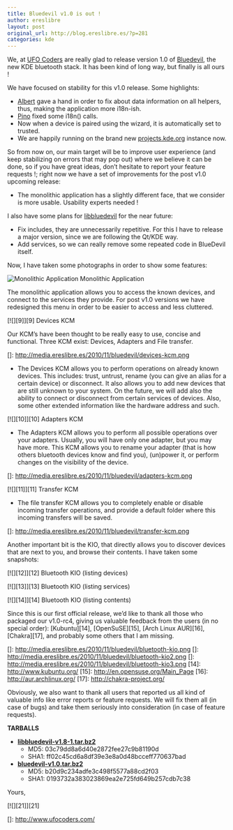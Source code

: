 ```yaml
---
title: Bluedevil v1.0 is out !
author: ereslibre
layout: post
original_url: http://blog.ereslibre.es/?p=281
categories: kde
---
```

We, at [UFO Coders][1] are really glad to release version 1.0 of [Bluedevil][2], the new KDE bluetooth stack. It has been kind of long way, but finally is all ours !

 [1]: http://www.ufocoders.com/
 [2]: https://projects.kde.org/projects/extragear/base/bluedevil

We have focused on stability for this v1.0 release. Some highlights:

*   [Albert][3] gave a hand in order to fix about data information on all helpers, thus, making the application more i18n-ish.
*   [Pino][4] fixed some i18n() calls.
*   Now when a device is paired using the wizard, it is automatically set to trusted.
*   We are happily running on the brand new [projects.kde.org][5] instance now.

 [3]: http://tsdgeos.blogspot.com/
 [4]: http://www.kdedevelopers.org/blog/2661
 [5]: https://projects.kde.org/

So from now on, our main target will be to improve user experience (and keep stabilizing on errors that may pop out) where we believe it can be done, so if you have great ideas, don’t hesitate to report your feature requests !; right now we have a set of improvements for the post v1.0 upcoming release:

*   The monolithic application has a slightly different face, that we consider is more usable. Usability experts needed !

I also have some plans for [libbluedevil][6] for the near future:

 [6]: https://projects.kde.org/projects/playground/libs/libbluedevil

*   Fix includes, they are unnecessarily repetitive. For this I have to release a major version, since we are following the Qt/KDE way.
*   Add services, so we can really remove some repeated code in BlueDevil itself.

Now, I have taken some photographs in order to show some features:

![][7]
Monolithic Application

The monolithic application allows you to access the known devices, and connect to the services they provide. For post v1.0 versions we have redesigned this menu in order to be easier to access and less cluttered.

 [7]: http://media.ereslibre.es/2010/11/bluedevil/monolithic.png "Monolithic Application"

[![][9]][9]
Devices KCM

Our KCM’s have been thought to be really easy to use, concise and functional. Three KCM exist: Devices, Adapters and File transfer.

 []: http://media.ereslibre.es/2010/11/bluedevil/devices-kcm.png

*   The Devices KCM allows you to perform operations on already known devices. This includes: trust, untrust, rename (you can give an alias for a certain device) or disconnect. It also allows you to add new devices that are still unknown to your system. On the future, we will add also the ability to connect or disconnect from certain services of devices. Also, some other extended information like the hardware address and such.

[![][10]][10]
Adapters KCM

*   The Adapters KCM allows you to perform all possible operations over your adapters. Usually, you will have only one adapter, but you may have more. This KCM allows you to rename your adapter (that is how others bluetooth devices know and find you), (un)power it, or perform changes on the visibility of the device.

 []: http://media.ereslibre.es/2010/11/bluedevil/adapters-kcm.png

[![][11]][11]
Transfer KCM

*   The file transfer KCM allows you to completely enable or disable incoming transfer operations, and provide a default folder where this incoming transfers will be saved.

 []: http://media.ereslibre.es/2010/11/bluedevil/transfer-kcm.png

Another important bit is the KIO, that directly allows you to discover devices that are next to you, and browse their contents. I have taken some snapshots:

[![][12]][12]
Bluetooth KIO (listing devices)

[![][13]][13]
Bluetooth KIO (listing services)

[![][14]][14]
Bluetooth KIO (listing contents)

Since this is our first official release, we’d like to thank all those who packaged our v1.0-rc4, giving us valuable feedback from the users (in no special order): [Kubuntu][14], [OpenSuSE][15], [Arch Linux AUR][16], [Chakra][17], and probably some others that I am missing.

 []: http://media.ereslibre.es/2010/11/bluedevil/bluetooth-kio.png
 []: http://media.ereslibre.es/2010/11/bluedevil/bluetooth-kio2.png
 []: http://media.ereslibre.es/2010/11/bluedevil/bluetooth-kio3.png
 [14]: http://www.kubuntu.org/
 [15]: http://en.opensuse.org/Main_Page
 [16]: http://aur.archlinux.org/
 [17]: http://chakra-project.org/

Obviously, we also want to thank all users that reported us all kind of valuable info like error reports or feature requests. We will fix them all (in case of bugs) and take them seriously into consideration (in case of feature requests).

**TARBALLS**

*   **[libbluedevil-v1.8-1.tar.bz2][18]** 
    *   MD5: 03c79dd8a6d40e2872fee27c9b81190d
    *   SHA1: ff02c45cd6a8df39e3e8a0d48bcceff770637bad
*   **[bluedevil-v1.0.tar.bz2][19]** 
    *   MD5: b20d9c234adfe3c498f5577a88cd2f03
    *   SHA1: 0193732a383023869ea2e725fd649b257cdb7c38

 [18]: http://media.ereslibre.es/2010/11/libbluedevil-v1.8-1.tar.bz2
 [19]: http://media.ereslibre.es/2010/11/bluedevil-v1.0.tar.bz2

Yours,

[![][21]][21]

 []: http://www.ufocoders.com/
